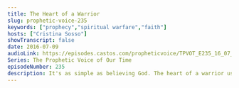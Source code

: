 ```yaml
---
title: The Heart of a Warrior
slug: prophetic-voice-235
keywords: ["prophecy","spiritual warfare","faith"]
hosts: ["Cristina Sosso"]
showTranscript: false
date: 2016-07-09
audioLink: https://episodes.castos.com/propheticvoice/TPVOT_E235_16_07_09-10_The_Heart_of_a_Warrior.mp3
Series: The Prophetic Voice of Our Time
episodeNumber: 235
description: It's as simple as believing God. The heart of a warrior uses prophecy as a weapon to forcefully advance the kingdom of God.
---
```

